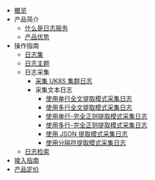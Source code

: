 

* [概览](/ulogservice/README)
* 产品简介
  * [什么是日志服务](/ulogservice/introduction)
  * [产品优势](/ulogservice/advantages)
* 操作指南
  * [日志集](/ulogservice/resource/logset)
  * [日志主题](/ulogservice/resource/topic)
  * 日志采集
    * [采集 UK8S 集群日志](/ulogservice/collect/UK8S)
    * 采集文本日志
      * [使用单行全文提取模式采集日志](/ulogservice/collect/text/minimal_line)
      * [使用多行全文提取模式采集日志](/ulogservice/collect/text/multi_line)
      * [使用单行-完全正则提取模式采集日志](/ulogservice/collect/text/full_regex)
      * [使用多行-完全正则提取模式采集日志](/ulogservice/collect/text/multi_line_full_regex)
      * [使用 JSON 提取模式采集日志](/ulogservice/collect/text/json)
      * [使用分隔符提取模式采集日志](/ulogservice/collect/text/delimiter)
  * [日志检索](/ulogservice/operate/search)
* [接入指南](/ulogservice/operate/practice)
* [产品定价](/ulogservice/operate/price)

